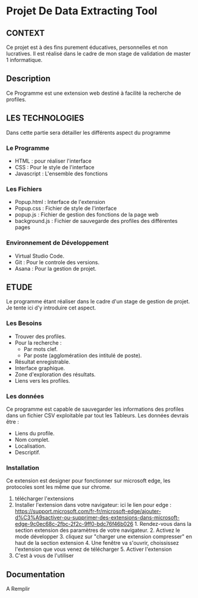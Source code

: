 # Projet De Data Extracting Tool

## CONTEXT
Ce projet est à des fins purement éducatives, personnelles et non lucratives. Il est réalisé dans le cadre de mon stage de validation de master 1 informatique.

## Description
Ce Programme est une extension web destiné à facilité la recherche de profiles.

## LES TECHNOLOGIES
Dans cette partie sera détailler les différents aspect du programme

### Le Programme
+ HTML : pour réaliser l'interface
+ CSS : Pour le style de l'interface
+ Javascript : L'ensemble des fonctions

### Les Fichiers
+ Popup.html : Interface de l'extension
+ Popup.css : Fichier de style de l'interface
+ popup.js : Fichier de gestion des fonctions de la page web
+ background.js : Fichier de sauvegarde des profiles des différentes pages 

### Environnement de Développement

- Virtual Studio Code.
- Git : Pour le controle des versions.
- Asana : Pour la gestion de projet.

## ETUDE
Le programme étant réaliser dans le cadre d'un stage de gestion de projet. Je tente ici d'y introduire cet aspect.
### Les Besoins

* Trouver des profiles.
* Pour la recherche :
  * Par mots clef.
  * Par poste (agglomératiion des intitulé de poste).
* Résultat enregistrable.
* Interface graphique.
* Zone d'exploration des résultats.
* Liens vers les profiles.
  
### Les données
Ce programme est capable de sauvegarder les informations des profiles dans un fichier CSV exploitable par tout les Tableurs.
Les données devrais être :  
* Liens du profile.
* Nom complet.
* Localisation.
* Descriptif.

### Installation

Ce extension est designer pour fonctionner sur microsoft edge, les protocoles sont les même que sur chrome.
1. télécharger l'extensions
2. Installer l'extension dans votre navigateur:
       ici le lien pour edge : https://support.microsoft.com/fr-fr/microsoft-edge/ajouter-d%C3%A9sactiver-ou-supprimer-des-extensions-dans-microsoft-edge-9c0ec68c-2fbc-2f2c-9ff0-bdc76f46b026
       1. Rendez-vous dans la section extension des paramètres de votre navigateur.
       2. Activez le mode développer
       3. cliquez sur "charger une extension compresser" en haut de la section extension
       4. Une fenêtre va s'ouvrir, choississez l'extension que vous venez de télécharger
       5. Activer l'extension
3. C'est à vous de l'utiliser

## Documentation
A Remplir